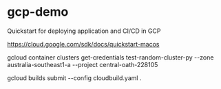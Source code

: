 # gcp-demo
Quickstart for deploying application and CI/CD in GCP

https://cloud.google.com/sdk/docs/quickstart-macos

gcloud container clusters get-credentials test-random-cluster-py --zone australia-southeast1-a --project central-oath-228105

gcloud builds submit --config cloudbuild.yaml .